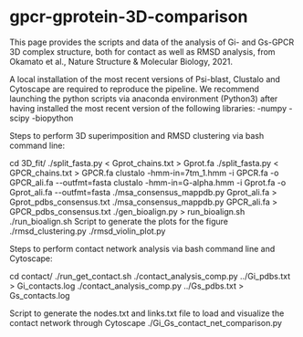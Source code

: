 # gpcr-gprotein-3D-comparison

This page provides the scripts and data of the analysis of Gi- and Gs-GPCR 3D complex structure, both for contact as well as RMSD analysis, from Okamato et al., Nature Structure & Molecular Biology, 2021.

A local installation of the most recent versions of Psi-blast, Clustalo and Cytoscape are required to reproduce the pipeline.
We recommend launching the python scripts via anaconda environment (Python3) after having installed the most recent version of the following libraries:
-numpy
-scipy
-biopython


Steps to perform 3D superimposition and RMSD clustering via bash command line:

cd 3D_fit/
./split_fasta.py < Gprot_chains.txt > Gprot.fa
./split_fasta.py < GPCR_chains.txt > GPCR.fa
clustalo -hmm-in=7tm_1.hmm -i GPCR.fa -o GPCR_ali.fa --outfmt=fasta
clustalo -hmm-in=G-alpha.hmm -i Gprot.fa -o Gprot_ali.fa --outfmt=fasta
./msa_consensus_mappdb.py Gprot_ali.fa > Gprot_pdbs_consensus.txt 
./msa_consensus_mappdb.py GPCR_ali.fa > GPCR_pdbs_consensus.txt 
./gen_bioalign.py > run_bioalign.sh 
./run_bioalign.sh
Script to generate the plots for the figure
./rmsd_clustering.py
./rmsd_violin_plot.py

Steps to perform contact network analysis via bash command line and Cytoscape:

cd contact/
./run_get_contact.sh
./contact_analysis_comp.py ../Gi_pdbs.txt > Gi_contacts.log
./contact_analysis_comp.py ../Gs_pdbs.txt > Gs_contacts.log

Script to generate the nodes.txt and links.txt file to load and visualize the contact network through Cytoscape
./Gi_Gs_contact_net_comparison.py



